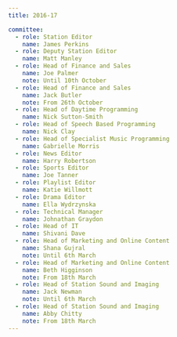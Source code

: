 ```yaml
---
title: 2016-17

committee:
  - role: Station Editor
    name: James Perkins
  - role: Deputy Station Editor
    name: Matt Manley
  - role: Head of Finance and Sales
    name: Joe Palmer
    note: Until 10th October
  - role: Head of Finance and Sales
    name: Jack Butler
    note: From 26th October
  - role: Head of Daytime Programming
    name: Nick Sutton-Smith
  - role: Head of Speech Based Programming
    name: Nick Clay
  - role: Head of Specialist Music Programming
    name: Gabrielle Morris
  - role: News Editor
    name: Harry Robertson
  - role: Sports Editor
    name: Joe Tanner
  - role: Playlist Editor
    name: Katie Willmott
  - role: Drama Editor
    name: Ella Wydrzynska
  - role: Technical Manager
    name: Johnathan Graydon
  - role: Head of IT
    name: Shivani Dave
  - role: Head of Marketing and Online Content
    name: Shana Gujral
    note: Until 6th March
  - role: Head of Marketing and Online Content
    name: Beth Higginson
    note: From 18th March
  - role: Head of Station Sound and Imaging
    name: Jack Newman
    note: Until 6th March
  - role: Head of Station Sound and Imaging
    name: Abby Chitty
    note: From 18th March
---
```

